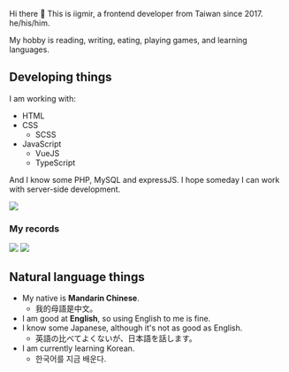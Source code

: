 Hi there 👋 This is iigmir, a frontend developer from Taiwan since 2017. he/his/him.

My hobby is reading, writing, eating, playing games, and learning languages.

## Developing things

I am working with:

* HTML
* CSS
    * SCSS
* JavaScript
    * VueJS
    * TypeScript

And I know some PHP, MySQL and expressJS. I hope someday I can work with server-side development.

<picture>
  <source
    srcset="https://github-readme-stats.vercel.app/api/top-langs/?username=iigmir&theme=neon"
    media="(prefers-color-scheme: dark), (prefers-color-scheme: no-preference)"
  />
  <source
    srcset="https://github-readme-stats.vercel.app/api/top-langs/?username=iigmir&theme=flag-india"
    media="(prefers-color-scheme: light)"
  />
  <img src="https://github-readme-stats.vercel.app/api/top-langs/?username=iigmir&theme=neon" />
</picture>

### My records

<picture>
  <source
    srcset="https://github-readme-stats.vercel.app/api?username=iigmir&show_icons=true&count_private=true&theme=tokyonight"
    media="(prefers-color-scheme: dark), (prefers-color-scheme: no-preference)"
  />
  <source
    srcset="https://github-readme-stats.vercel.app/api?username=iigmir&show_icons=true&count_private=true&theme=vue"
    media="(prefers-color-scheme: light)"
  />
  <img src="https://github-readme-stats.vercel.app/api?username=iigmir&show_icons=true&count_private=true&theme=tokyonight" />
</picture>

<img src="https://github-profile-trophy.vercel.app/?username=iigmir&column=3" />

## Natural language things

* My native is **Mandarin Chinese**.
    * 我的母語是中文。
* I am good at **English**, so using English to me is fine.
* I know some Japanese, although it's not as good as English.
    * 英語の比べてよくないが、日本語を話します。
* I am currently learning Korean.
    * 한국어를 지금 배운다.

<!--
**iigmir/iigmir** is a ✨ _special_ ✨ repository because its `README.md` (this file) appears on your GitHub profile.

Here are some ideas to get you started:

- 🔭 I’m currently working on ...
- 🌱 I’m currently learning ...
- 👯 I’m looking to collaborate on ...
- 🤔 I’m looking for help with ...
- 💬 Ask me about ...
- 📫 How to reach me: ...
- 😄 Pronouns: ...
- ⚡ Fun fact: ...
-->
